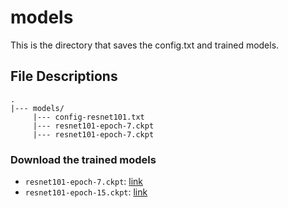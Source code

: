 # models

This is the directory that saves the config.txt and trained models.

## File Descriptions

```
.
|--- models/
     |--- config-resnet101.txt
     |--- resnet101-epoch-7.ckpt
     |--- resnet101-epoch-7.ckpt
```

### Download the trained models

* `resnet101-epoch-7.ckpt`: [link](https://drive.google.com/file/d/1WTss11jFJdoZ6XUxNTW8aL-zYlJsi1X1/view?usp=sharing)
* `resnet101-epoch-15.ckpt`: [link](https://drive.google.com/file/d/1pSCmjnc_5PDJwD4aAiuAqQ0KA5Lv8DjW/view?usp=sharing)